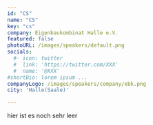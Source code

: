 ```yaml
---
id: "CS"
name: "CS"
key: "cs"
company: Eigenbaukombinat Halle e.V.
featured: false
photoURL: /images/speakers/default.png
socials:
  #- icon: twitter
  #  link: 'https://twitter.com/XXX'
  #  name: '@XXX'
#shortBio: lorem ipsum ...
companyLogo: /images/speakers/company/ebk.png
city: 'Halle(Saale)'

---
```


hier ist es noch sehr leer
